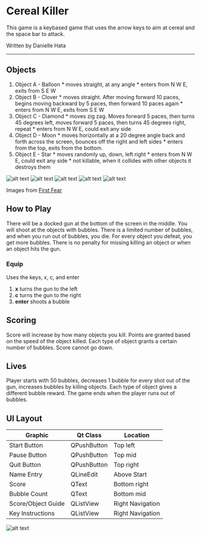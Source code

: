 # Cereal Killer
This game is a keybased game that uses the arrow keys to aim at cereal and the space bar to attack.

Written by Danielle Hata

----

## Objects
  1. Object A - Balloon
  	* moves straight, at any angle
  	* enters from N W E, exits from S E W
  2. Object B - Clover
  	* moves straight. After moving forward 10 paces, begins moving backward by 5 paces, then forward 10 paces again
  	* enters from N W E, exits from S E W
  3. Object C - Diamond
  	* moves zig zag. Moves forward 5 paces, then turns 45 degrees left, moves forward 5 paces, then turns 45 degrees right, repeat
  	* enters from N W E, could exit any side
  4. Object D - Moon
  	* moves horizontally at a 20 degree angle back and forth across the screen, bounces off the right and left sides
  	* enters from the top, exits from the bottom.
  5. Object E - Star
  	* moves randomly up, down, left right
  	* enters from N W E, could exit any side
  	* not killable, when it collides with other objects it destroys them

![alt text](http://i47.tinypic.com/3rdwj.jpg) ![alt text](http://i45.tinypic.com/rva8lt.jpg) ![alt text](http://i49.tinypic.com/bey9tu.jpg) ![alt text](http://i45.tinypic.com/292nv6h.jpg) ![alt text](http://i50.tinypic.com/aexruu.jpg)

Images from [First Fear](http://firstfear.deviantart.com/art/Pixel-LuckyCharms-Icons-269837586?q=gallery%3Afirstfear%2F2084580&qo=27)

## How to Play

There will be a docked gun at the bottom of the screen in the middle. You will shoot at the objects with bubbles. There is a limited number of bubbles, and when you run out of bubbles, you die.
For every object you defeat, you get more bubbles. There is no penalty for missing killing an object or when an object hits the gun.

### Equip
Uses the keys, x, c, and enter
  1. **x** turns the gun to the left
  2. **c** turns the gun to the right
  3. **enter** shoots a bubble

## Scoring

Score will increase by how many objects you kill. Points are granted based on the speed of the object killed. Each type of object grants a certain number of bubbles. Score cannot go down.

## Lives

Player starts with 50 bubbles, decreases 1 bubble for every shot out of the gun, increases bubbles by killing objects. Each type of object gives a different bubble reward.
The game ends when the player runs out of bubbles.

## UI Layout
| Graphic            | Qt Class    | Location         |
|--------------------|-------------|------------------|
| Start Button       | QPushButton | Top left         |
| Pause Button       | QPushButton | Top mid          |
| Quit Button        | QPushButton | Top right        |
| Name Entry         | QLineEdit   | Above Start      |
| Score              | QText       | Bottom right     |
| Bubble Count       | QText       | Bottom mid       |
| Score/Object Guide | QListView   | Right Navigation |
| Key Instructions   | QListView   | Right Navigation |

![alt text](http://i46.tinypic.com/e9atds.jpg)
